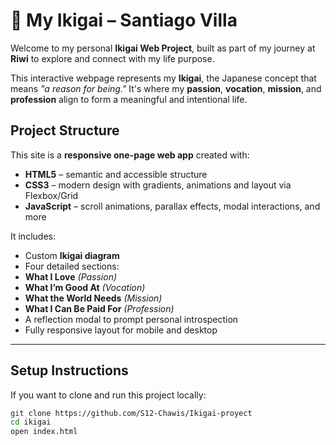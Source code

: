 # 🌱 My Ikigai – Santiago Villa

Welcome to my personal **Ikigai Web Project**, built as part of my journey at **Riwi** to explore and connect with my life purpose.

This interactive webpage represents my **Ikigai**, the Japanese concept that means *"a reason for being."* It's where my **passion**, **vocation**, **mission**, and **profession** align to form a meaningful and intentional life.

## Project Structure

This site is a **responsive one-page web app** created with:
- **HTML5** – semantic and accessible structure
- **CSS3** – modern design with gradients, animations and layout via Flexbox/Grid
- **JavaScript** – scroll animations, parallax effects, modal interactions, and more

It includes:
-  Custom **Ikigai diagram**
-  Four detailed sections:
  - **What I Love** *(Passion)*
  - **What I’m Good At** *(Vocation)*
  - **What the World Needs** *(Mission)*
  - **What I Can Be Paid For** *(Profession)*
-  A reflection modal to prompt personal introspection
-  Fully responsive layout for mobile and desktop

---

##  Setup Instructions

If you want to clone and run this project locally:

```bash
git clone https://github.com/S12-Chawis/Ikigai-proyect
cd ikigai
open index.html
